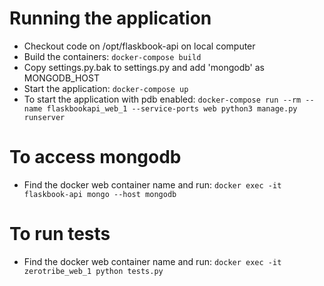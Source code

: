 # Running the application

- Checkout code on /opt/flaskbook-api on local computer
- Build the containers: ```docker-compose build```
- Copy settings.py.bak to settings.py and add 'mongodb' as MONGODB_HOST
- Start the application: ```docker-compose up```
- To start the application with pdb enabled: ```docker-compose run --rm --name flaskbookapi_web_1 --service-ports web python3 manage.py runserver```

# To access mongodb
- Find the docker web container name and run: ```docker exec -it flaskbook-api mongo --host mongodb```

# To run tests
- Find the docker web container name and run: ```docker exec -it zerotribe_web_1 python tests.py```
